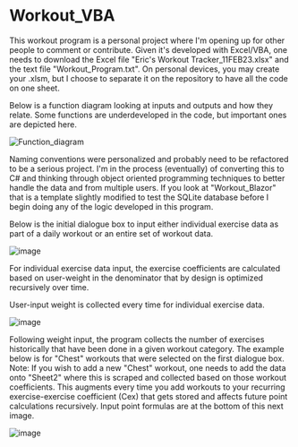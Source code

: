 # Workout_VBA

This workout program is a personal project where I'm opening up for other people to comment or contribute. Given it's developed with Excel/VBA, one needs to download the Excel file "Eric's Workout Tracker_11FEB23.xlsx" and the text file "Workout_Program.txt". On personal devices, you may create your .xlsm, but I choose to separate it on the repository to have all the code on one sheet. 

Below is a function diagram looking at inputs and outputs and how they relate. Some functions are underdeveloped in the code, but important ones are depicted here.

![Function_diagram](https://github.com/jericdw/Workout_VBA/assets/65636464/9d0a1400-bd6f-46af-b386-9ae104882f90)

Naming conventions were personalized and probably need to be refactored to be a serious project. I'm in the process (eventually) of converting this to C# and thinking through object oriented programming techniques to better handle the data and from multiple users. If you look at "Workout_Blazor" that is a template slightly modified to test the SQLite database before I begin doing any of the logic developed in this program. 

Below is the initial dialogue box to input either individual exercise data as part of a daily workout or an entire set of workout data. 

![image](https://github.com/jericdw/Workout_VBA/assets/65636464/a424a65e-9c6f-45d8-b457-c63abf729639)

For individual exercise data input, the exercise coefficients are calculated based on user-weight in the denominator that by design is optimized recursively over time. 

User-input weight is collected every time for individual exercise data.

![image](https://github.com/jericdw/Workout_VBA/assets/65636464/22efe0d4-9608-4c5a-af1b-090b84a35f23)

Following weight input, the program collects the number of exercises historically that have been done in a given workout category. The example below is for "Chest" workouts that were selected on the first dialogue box. Note: If you wish to add a new "Chest" workout, one needs to add the data onto "Sheet2" where this is scraped and collected based on those workout coefficients. This augments every time you add workouts to your recurring exercise-exercise coefficient (Cex) that gets stored and affects future point calculations recursively. Input point formulas are at the bottom of this next image. 

![image](https://github.com/jericdw/Workout_VBA/assets/65636464/c8d04138-a26e-4ee7-a510-fe5c59bdfc1d)




